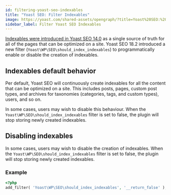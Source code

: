 ```yaml
---
id: filtering-yoast-seo-indexables
title: "Yoast SEO: Filter Indexables"
image: https://yoast.com/shared-assets/opengraph/?title=Yoast%20SEO:%20Filter%20indexables
sidebar_label: Filter Yoast SEO Indexables
---
```


[Indexables were introduced in Yoast SEO 14.0](https://yoast.com/innovations/indexables/) as a single source of truth for all of the pages that can be optimized on a site. Yoast SEO 18.2 introduced a new filter (`Yoast\WP\SEO\should_index_indexables`) to programmatically enable or disable the creation of indexables.

## Indexables default behavior

Per default, Yoast SEO will continuously create indexables for all the content that can be optimized on a site. This includes posts, pages, custom post types, and archives for taxonomies (categories, tags, and custom types), users, and so on.

In some cases, users may wish to disable this behaviour. When the `Yoast\WP\SEO\should_index_indexables` filter is set to false, the plugin will stop storing newly created indexables.

## Disabling indexables

In some cases, users may wish to disable the creation of indexables. When the `Yoast\WP\SEO\should_index_indexables` filter is set to false, the plugin will stop storing newly created indexables.

### Example

```php
<?php
add_filter( 'Yoast\WP\SEO\should_index_indexables', '__return_false' );
```
